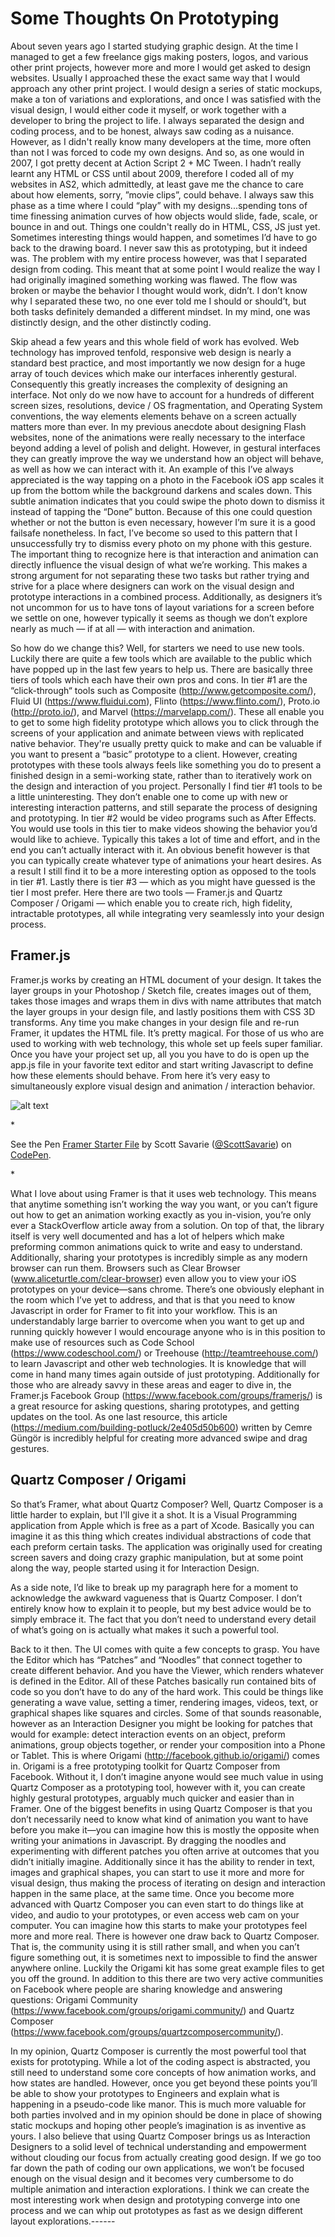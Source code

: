 # Some Thoughts On Prototyping

About seven years ago I started studying graphic design. At the time I managed to get a few freelance gigs making posters, logos, and various other print projects, however more and more I would get asked to design websites. Usually I approached these the exact same way that I would approach any other print project. I would design a series of static mockups, make a ton of variations and explorations, and once I was satisfied with the visual design, I would either code it myself, or work together with a developer to bring the project to life. I always separated the design and coding process, and to be honest, always saw coding as a nuisance. However, as I didn't really know many developers at the time, more often than not I was forced to code my own designs. And so, as one would in 2007, I got pretty decent at Action Script 2 + MC Tween. I hadn’t really learnt any HTML or CSS until about 2009, therefore I coded all of my websites in AS2, which admittedly, at least gave me the chance to care about how elements, sorry, ”movie clips”, could behave. I always saw this phase as a time where I could “play” with my designs...spending tons of time finessing animation curves of how objects would slide, fade, scale, or bounce in and out. Things one couldn't really do in HTML, CSS, JS just yet. Sometimes interesting things would happen, and sometimes I’d have to go back to the drawing board. I never saw this as prototyping, but it indeed was. The problem with my entire process however, was that I separated design from coding. This meant that at some point I would realize the way I had originally imagined something working was flawed. The flow was broken or maybe the behavior I thought would work, didn’t. I don’t know why I separated these two, no one ever told me I should or should’t, but both tasks definitely demanded a different mindset. In my mind, one was distinctly design, and the other distinctly coding. 

Skip ahead a few years and this whole field of work has evolved. Web technology has improved tenfold, responsive web design is nearly a standard best practice, and most importantly we now design for a huge array of touch devices which make our interfaces inherently gestural. Consequently this greatly increases the complexity of designing an interface. Not only do we now have to account for a hundreds of different screen sizes, resolutions, device / OS fragmentation, and Operating System conventions, the way elements elements behave on a screen actually matters more than ever. In my previous anecdote about designing Flash websites, none of the animations were really necessary to the interface beyond adding a level of polish and delight. However, in gestural interfaces they can greatly improve the way we understand how an object will behave, as well as how we can interact with it. An example of this I’ve always appreciated is the way tapping on a photo in the Facebook iOS app scales it up from the bottom while the background darkens and scales down. This subtle animation indicates that you could swipe the photo down to dismiss it instead of tapping the “Done” button. Because of this one could question whether or not the button is even necessary, however I’m sure it is a good failsafe nonetheless. In fact, I’ve become so used to this pattern that I unsuccessfully try to dismiss every photo on my phone with this gesture. The important thing to recognize here is that interaction and animation can directly influence the visual design of what we’re working. This makes a strong argument for not separating these two tasks but rather trying and strive for a place where designers can work on the visual design and prototype interactions in a combined process. Additionally, as designers it’s not uncommon for us to have tons of layout variations for a screen before we settle on one, however typically it seems as though we don’t explore nearly as much — if at all — with interaction and animation.


So how do we change this? Well, for starters we need to use new tools. Luckily there are quite a few tools which are available to the public which have popped up in the last few years to help us. There are basically three tiers of tools which each have their own pros and cons. In tier #1 are the “click-through“ tools such as Composite (http://www.getcomposite.com/), Fluid UI (https://www.fluidui.com), Flinto (https://www.flinto.com/), Proto.io (http://proto.io/), and Marvel (https://marvelapp.com/). These all enable you to get to some high fidelity prototype which allows you to click through the screens of your application and animate between views with replicated native behavior. They're usually pretty quick to make and can be valuable if you want to present a “basic” prototype to a client. However, creating prototypes with these tools always feels like something you do to present a finished design in a semi-working state, rather than to iteratively work on the design and interaction of you project. Personally I find tier #1 tools to be a little uninteresting. They don’t enable one to come up with new or interesting interaction patterns, and still separate the process of designing and prototyping. In tier #2 would be video programs such as After Effects. You would use tools in this tier to make videos showing the behavior you’d would like to achieve. Typically this takes a lot of time and effort, and in the end you can’t actually interact with it. An obvious benefit however is that you can typically create whatever type of animations your heart desires. As a result I still find it to be a more interesting option as opposed to the tools in tier #1. Lastly there is tier #3 — which as you might have guessed is the tier I most prefer. Here there are two tools — Framer.js and Quartz Composer / Origami — which enable you to create rich, high fidelity, intractable prototypes, all while integrating very seamlessly into your design process. 

## Framer.js
Framer.js works by creating an HTML document of your design. It takes the layer groups in your Photoshop / Sketch file, creates images out of them, takes those images and wraps them in divs with name attributes that match the layer groups in your design file, and lastly positions them with CSS 3D transforms. Any time you make changes in your design file and re-run Framer, it updates the HTML file. It’s pretty magical. For those of us who are used to working with web technology, this whole set up feels super familiar. Once you have your project set up, all you you have to do is open up the app.js file in your favorite text editor and start writing Javascript to define how these elements should behave. From here it’s very easy to simultaneously explore visual design and animation / interaction behavior.

![alt text](framer-pic.png "Framer Code Pen Photo")

*<p data-height="268" data-theme-id="0" data-slug-hash="KAznE" data-default-tab="result" class='codepen'>See the Pen <a href='http://codepen.io/ScottSavarie/pen/KAznE/'>Framer Starter File</a> by Scott Savarie (<a href='http://codepen.io/ScottSavarie'>@ScottSavarie</a>) on <a href='http://codepen.io'>CodePen</a>.</p>
<script async src="//codepen.io/assets/embed/ei.js"></script>*


What I love about using Framer is that it uses web technology. This means that anytime something isn’t working the way you want, or you can’t figure out how to get an animation working exactly as you in-vision, you’re only ever a StackOverflow article away from a solution. On top of that, the library itself is very well documented and has a lot of helpers which make preforming common animations quick to write and easy to understand. Additionally, sharing your prototypes is incredibly simple as any modern browser can run them. Browsers such as Clear Browser (www.aliceturtle.com/clear-browser) even allow you to view your iOS prototypes on your device—sans chrome. There’s one obviously elephant in the room which I’ve yet to address, and that is that you need to know Javascript in order for Framer to fit into your workflow. This is an understandably large barrier to overcome when you want to get up and running quickly however I would encourage anyone who is in this position to make use of resources such as Code School (https://www.codeschool.com/) or Treehouse (http://teamtreehouse.com/) to learn Javascript and other web technologies. It is knowledge that will come in hand many times again outside of just prototyping. Additionally for those who are already savvy in these areas and eager to dive in, the Framer.js Facebook Group (https://www.facebook.com/groups/framerjs/) is a great resource for asking questions, sharing prototypes, and getting updates on the tool. As one last resource, this article (https://medium.com/building-potluck/2e405d50b600) written by Cemre Güngör is incredibly helpful for creating more advanced swipe and drag gestures.

## Quartz Composer / Origami
So that’s Framer, what about Quartz Composer? Well, Quartz Composer is a little harder to explain, but I'll give it a shot. It is a Visual Programming application from Apple which is free as a part of Xcode. Basically you can imagine it as this thing which creates individual abstractions of code that each preform certain tasks. The application was originally used for creating screen savers and doing crazy graphic manipulation, but at some point along the way, people started using it for Interaction Design. 

As a side note, I’d like to break up my paragraph here for a moment to acknowledge the awkward vagueness that is Quartz Composer. I don’t entirely know how to explain it to people, but my best advice would be to simply embrace it. The fact that you don’t need to understand every detail of what’s going on is actually what makes it such a powerful tool.

Back to it then. The UI comes with quite a few concepts to grasp. You have the Editor which has “Patches” and “Noodles” that connect together to create different behavior. And you have the Viewer, which renders whatever is defined in the Editor. All of these Patches basically run contained bits of code so you don’t have to do any of the hard work. This could be things like generating a wave value, setting a timer, rendering images, videos, text, or graphical shapes like squares and circles. Some of that sounds reasonable, however as an Interaction Designer you might be looking for patches that would for example: detect interaction events on an object, preform animations, group objects together,  or render your composition into a Phone or Tablet. This is where Origami (http://facebook.github.io/origami/) comes in. Origami is a free prototyping toolkit for Quartz Composer from Facebook. Without it, I don’t imagine anyone would see much value in using Quartz Composer as a prototyping tool, however with it, you can create highly gestural prototypes, arguably much quicker and easier than in Framer. One of the biggest benefits in using Quartz Composer is that you don’t necessarily need to know what kind of animation you want to have before you make it—you can imagine how this is mostly the opposite when writing your animations in Javascript. By dragging the noodles and experimenting with different patches you often arrive at outcomes that you didn’t initially imagine. Additionally since it has the ability to render in text, images and graphical shapes, you can start to use it more and more for visual design, thus making the process of iterating on design and interaction happen in the same place, at the same time. Once you become more advanced with Quartz Composer you can even start to do things like at video, and audio to your prototypes, or even access web cam on your computer. You can imagine how this starts to make your prototypes feel more and more real. There is however one draw back to Quartz Composer. That is, the community using it is still rather small, and when you can’t figure something out, it is sometimes next to impossible to find the answer anywhere online. Luckily the Origami kit has some great example files to get you off the ground. In addition to this there are two very active communities on Facebook where people are sharing knowledge and answering questions: Origami Community (https://www.facebook.com/groups/origami.community/) and Quartz Composer (https://www.facebook.com/groups/quartzcomposercommunity/). 

In my opinion, Quartz Composer is currently the most powerful tool that exists for prototyping. While a lot of the coding aspect is abstracted, you still need to understand some core concepts of how animation works, and how states are handled. However, once you get beyond these points you’ll be able to show your prototypes to Engineers and explain what is happening in a pseudo-code like manor. This is much more valuable for both parties involved and in my opinion should be done in place of showing static mockups and hoping other people’s imagination is as inventive as yours. I also believe that using Quartz Composer brings us as Interaction Designers to a solid level of technical understanding and empowerment without clouding our focus from actually creating good design. If we go too far down the path of coding our own applications, we won’t be focused enough on the visual design and it becomes very cumbersome to do multiple animation and interaction explorations. I think we can create the most interesting work when design and prototyping converge into one process and we can whip out prototypes as fast as we design different layout explorations.------
